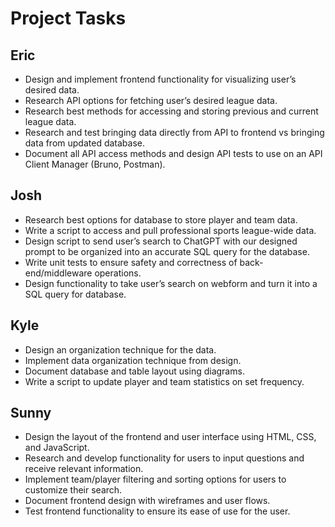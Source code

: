 # Project Tasks

## Eric
- Design and implement frontend functionality for visualizing user’s desired data.
- Research API options for fetching user’s desired league data.
- Research best methods for accessing and storing previous and current league data.
- Research and test bringing data directly from API to frontend vs bringing data from updated database.
- Document all API access methods and design API tests to use on an API Client Manager (Bruno, Postman).

## Josh
- Research best options for database to store player and team data.
- Write a script to access and pull professional sports league-wide data.
- Design script to send user’s search to ChatGPT with our designed prompt to be organized into an accurate SQL query for the database.
- Write unit tests to ensure safety and correctness of back-end/middleware operations.
- Design functionality to take user’s search on webform and turn it into a SQL query for database.

## Kyle
- Design an organization technique for the data.
- Implement data organization technique from design.
- Document database and table layout using diagrams.
- Write a script to update player and team statistics on set frequency.

## Sunny
- Design the layout of the frontend and user interface using HTML, CSS, and JavaScript.
- Research and develop functionality for users to input questions and receive relevant information.
- Implement team/player filtering and sorting options for users to customize their search.
- Document frontend design with wireframes and user flows.
- Test frontend functionality to ensure its ease of use for the user.
